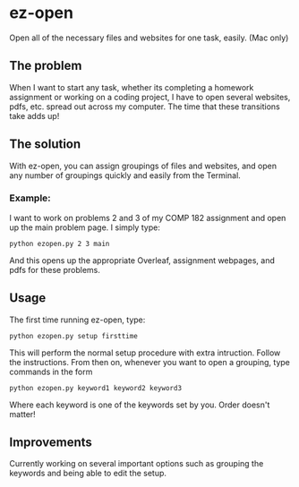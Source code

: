 # ez-open
Open all of the necessary files and websites for one task, easily. (Mac only)

## The problem
When I want to start any task, whether its completing a homework assignment or working on a coding project, I have to open several websites, pdfs, etc. spread out across my computer. The time that these transitions take adds up!

## The solution
With ez-open, you can assign groupings of files and websites, and open any number of groupings quickly and easily from the Terminal.

### Example:

I want to work on problems 2 and 3 of my COMP 182 assignment and open up the main problem page. I simply type:

`python ezopen.py 2 3 main`

And this opens up the appropriate Overleaf, assignment webpages, and pdfs for these problems.

## Usage
The first time running ez-open, type:

`python ezopen.py setup firsttime`

This will perform the normal setup procedure with extra intruction. Follow the instructions. From then on, whenever you want to open a grouping, type commands in the form

`python ezopen.py keyword1 keyword2 keyword3`

Where each keyword is one of the keywords set by you. Order doesn't matter!

## Improvements
Currently working on several important options such as grouping the keywords and being able to edit the setup.
